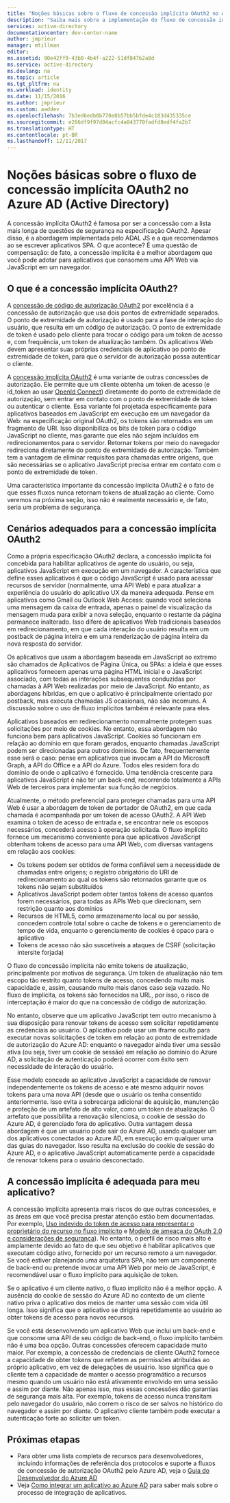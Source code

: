 ```yaml
---
title: "Noções básicas sobre o fluxo de concessão implícita OAuth2 no Azure AD | Microsoft Docs"
description: "Saiba mais sobre a implementação do fluxo de concessão implícita OAuth2 pelo Azure Active Directory do OAuth2 e se ele é adequado para o aplicativo."
services: active-directory
documentationcenter: dev-center-name
author: jmprieur
manager: mtillman
editor: 
ms.assetid: 90e42ff9-43b0-4b4f-a222-51df847b2a8d
ms.service: active-directory
ms.devlang: na
ms.topic: article
ms.tgt_pltfrm: na
ms.workload: identity
ms.date: 11/15/2016
ms.author: jmprieur
ms.custom: aaddev
ms.openlocfilehash: 7b3ed6edb0b770e8b57bb5bfde4c183d435335ce
ms.sourcegitcommit: e266df9f97d04acfc4a843770fadfd8edf4fa2b7
ms.translationtype: HT
ms.contentlocale: pt-BR
ms.lasthandoff: 12/11/2017
---
```

# <a name="understanding-the-oauth2-implicit-grant-flow-in-azure-active-directory-ad"></a>Noções básicas sobre o fluxo de concessão implícita OAuth2 no Azure AD (Active Directory)
A concessão implícita OAuth2 é famosa por ser a concessão com a lista mais longa de questões de segurança na especificação OAuth2. Apesar disso, é a abordagem implementada pelo ADAL JS e a que recomendamos ao se escrever aplicativos SPA. O que acontece? É uma questão de compensação: de fato, a concessão implícita é a melhor abordagem que você pode adotar para aplicativos que consomem uma API Web via JavaScript em um navegador.

## <a name="what-is-the-oauth2-implicit-grant"></a>O que é a concessão implícita OAuth2?
A [concessão de código de autorização OAuth2](https://tools.ietf.org/html/rfc6749#section-1.3.1) por excelência é a concessão de autorização que usa dois pontos de extremidade separados. O ponto de extremidade de autorização é usado para a fase de interação do usuário, que resulta em um código de autorização. O ponto de extremidade de token é usado pelo cliente para trocar o código para um token de acesso e, com frequência, um token de atualização também. Os aplicativos Web devem apresentar suas próprias credenciais de aplicativo ao ponto de extremidade de token, para que o servidor de autorização possa autenticar o cliente.

A [concessão implícita OAuth2](https://tools.ietf.org/html/rfc6749#section-1.3.2) é uma variante de outras concessões de autorização. Ele permite que um cliente obtenha um token de acesso (e id_token ao usar [OpenId Connect](http://openid.net/specs/openid-connect-core-1_0.html)) diretamente do ponto de extremidade de autorização, sem entrar em contato com o ponto de extremidade de token ou autenticar o cliente. Essa variante foi projetada especificamente para aplicativos baseados em JavaScript em execução em um navegador da Web: na especificação original OAuth2, os tokens são retornados em um fragmento de URI. Isso disponibiliza os bits de token para o código JavaScript no cliente, mas garante que eles não sejam incluídos em redirecionamentos para o servidor. Retornar tokens por meio do navegador redireciona diretamente do ponto de extremidade de autorização. Também tem a vantagem de eliminar requisitos para chamadas entre origens, que são necessárias se o aplicativo JavaScript precisa entrar em contato com o ponto de extremidade de token.

Uma característica importante da concessão implícita OAuth2 é o fato de que esses fluxos nunca retornam tokens de atualização ao cliente. Como veremos na próxima seção, isso não é realmente necessário e, de fato, seria um problema de segurança.

## <a name="suitable-scenarios-for-the-oauth2-implicit-grant"></a>Cenários adequados para a concessão implícita OAuth2
Como a própria especificação OAuth2 declara, a concessão implícita foi concebida para habilitar aplicativos de agente do usuário, ou seja, aplicativos JavaScript em execução em um navegador. A característica que define esses aplicativos é que o código JavaScript é usado para acessar recursos de servidor (normalmente, uma API Web) e para atualizar a experiência do usuário do aplicativo UX da maneira adequada. Pense em aplicativos como Gmail ou Outlook Web Access: quando você seleciona uma mensagem da caixa de entrada, apenas o painel de visualização da mensagem muda para exibir a nova seleção, enquanto o restante da página permanece inalterado. Isso difere de aplicativos Web tradicionais baseados em redirecionamento, em que cada interação do usuário resulta em um postback de página inteira e em uma renderização de página inteira da nova resposta do servidor.

Os aplicativos que usam a abordagem baseada em JavaScript ao extremo são chamados de Aplicativos de Página Única, ou SPAs: a ideia é que esses aplicativos fornecem apenas uma página HTML inicial e o JavaScript associado, com todas as interações subsequentes conduzidas por chamadas à API Web realizadas por meio de JavaScript. No entanto, as abordagens híbridas, em que o aplicativo é principalmente orientado por postback, mas executa chamadas JS ocasionais, não são incomuns. A discussão sobre o uso de fluxo implícitos também é relevante para eles.

Aplicativos baseados em redirecionamento normalmente protegem suas solicitações por meio de cookies. No entanto, essa abordagem não funciona bem para aplicativos JavaScript. Cookies só funcionam em relação ao domínio em que foram gerados, enquanto chamadas JavaScript podem ser direcionadas para outros domínios. De fato, frequentemente esse será o caso: pense em aplicativos que invocam a API do Microsoft Graph, a API do Office e a API do Azure. Todos eles residem fora do domínio de onde o aplicativo é fornecido. Uma tendência crescente para aplicativos JavaScript é não ter um back-end, recorrendo totalmente a APIs Web de terceiros para implementar sua função de negócios.

Atualmente, o método preferencial para proteger chamadas para uma API Web é usar a abordagem de token de portador de OAuth2, em que cada chamada é acompanhada por um token de acesso OAuth2. A API Web examina o token de acesso de entrada e, se encontrar nele os escopos necessários, concederá acesso à operação solicitada. O fluxo implícito fornece um mecanismo conveniente para que aplicativos JavaScript obtenham tokens de acesso para uma API Web, com diversas vantagens em relação aos cookies:

* Os tokens podem ser obtidos de forma confiável sem a necessidade de chamadas entre origens; o registro obrigatório do URI de redirecionamento ao qual os tokens são retornados garante que os tokens não sejam substituídos
* Aplicativos JavaScript podem obter tantos tokens de acesso quantos forem necessários, para todas as APIs Web que direcionam, sem restrição quanto aos domínios
* Recursos de HTML5, como armazenamento local ou por sessão, concedem controle total sobre o cache de tokens e o gerenciamento de tempo de vida, enquanto o gerenciamento de cookies é opaco para o aplicativo
* Tokens de acesso não são suscetíveis a ataques de CSRF (solicitação intersite forjada)

O fluxo de concessão implícita não emite tokens de atualização, principalmente por motivos de segurança. Um token de atualização não tem escopo tão restrito quanto tokens de acesso, concedendo muito mais capacidade e, assim, causando muito mais danos caso seja vazado. No fluxo de implícita, os tokens são fornecidos na URL, por isso, o risco de interceptação é maior do que na concessão de código de autorização.

No entanto, observe que um aplicativo JavaScript tem outro mecanismo à sua disposição para renovar tokens de acesso sem solicitar repetidamente as credenciais ao usuário. O aplicativo pode usar um iframe oculto para executar novas solicitações de token em relação ao ponto de extremidade de autorização do Azure AD: enquanto o navegador ainda tiver uma sessão ativa (ou seja, tiver um cookie de sessão) em relação ao domínio do Azure AD, a solicitação de autenticação poderá ocorrer com êxito sem necessidade de interação do usuário.

Esse modelo concede ao aplicativo JavaScript a capacidade de renovar independentemente os tokens de acesso e até mesmo adquirir novos tokens para uma nova API (desde que o usuário os tenha consentido anteriormente. Isso evita a sobrecarga adicional de aquisição, manutenção e proteção de um artefato de alto valor, como um token de atualização. O artefato que possibilita a renovação silenciosa, o cookie de sessão do Azure AD, é gerenciado fora do aplicativo. Outra vantagem dessa abordagem é que um usuário pode sair do Azure AD, usando qualquer um dos aplicativos conectados ao Azure AD, em execução em qualquer uma das guias do navegador. Isso resulta na exclusão do cookie de sessão do Azure AD, e o aplicativo JavaScript automaticamente perde a capacidade de renovar tokens para o usuário desconectado.

## <a name="is-the-implicit-grant-suitable-for-my-app"></a>A concessão implícita é adequada para meu aplicativo?
A concessão implícita apresenta mais riscos do que outras concessões, e as áreas em que você precisa prestar atenção estão bem documentadas. Por exemplo, [Uso indevido do token de acesso para representar o proprietário do recurso no fluxo implícito][OAuth2-Spec-Implicit-Misuse] e [Modelo de ameaça do OAuth 2.0 e considerações de segurança][OAuth2-Threat-Model-And-Security-Implications]). No entanto, o perfil de risco mais alto é amplamente devido ao fato de que seu objetivo é habilitar aplicativos que executam código ativo, fornecido por um recurso remoto a um navegador. Se você estiver planejando uma arquitetura SPA, não tem um componente de back-end ou pretende invocar uma API Web por meio de JavaScript, é recomendável usar o fluxo implícito para aquisição de token.

Se o aplicativo é um cliente nativo, o fluxo implícito não é a melhor opção. A ausência do cookie de sessão do Azure AD no contexto de um cliente nativo priva o aplicativo dos meios de manter uma sessão com vida útil longa. Isso significa que o aplicativo se dirigirá repetidamente ao usuário ao obter tokens de acesso para novos recursos.

Se você está desenvolvendo um aplicativo Web que inclui um back-end e que consome uma API de seu código de back-end, o fluxo implícito também não é uma boa opção. Outras concessões oferecem capacidade muito maior. Por exemplo, a concessão de credenciais de cliente OAuth2 fornece a capacidade de obter tokens que refletem as permissões atribuídas ao próprio aplicativo, em vez de delegações de usuário. Isso significa que o cliente tem a capacidade de manter o acesso programático a recursos mesmo quando um usuário não está ativamente envolvido em uma sessão e assim por diante. Não apenas isso, mas essas concessões dão garantias de segurança mais alta. Por exemplo, tokens de acesso nunca transitam pelo navegador do usuário, não correm o risco de ser salvos no histórico do navegador e assim por diante. O aplicativo cliente também pode executar a autenticação forte ao solicitar um token.

## <a name="next-steps"></a>Próximas etapas
* Para obter uma lista completa de recursos para desenvolvedores, incluindo informações de referência dos protocolos e suporte a fluxos de concessão de autorização OAuth2 pelo Azure AD, veja o [Guia do Desenvolvedor do Azure AD][AAD-Developers-Guide]
* Veja [Como integrar um aplicativo ao Azure AD][ACOM-How-To-Integrate] para saber mais sobre o processo de integração de aplicativos.

<!--Image references-->

<!--Reference style links in use-->
[AAD-Developers-Guide]: active-directory-developers-guide.md
[ACOM-How-And-Why-Apps-Added-To-AAD]: active-directory-how-applications-are-added.md
[ACOM-How-To-Integrate]: active-directory-how-to-integrate.md
[OAuth2-Spec-Implicit-Misuse]: https://tools.ietf.org/html/rfc6749#section-10.16
[OAuth2-Threat-Model-And-Security-Implications]: https://tools.ietf.org/html/rfc6819
